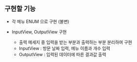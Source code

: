 ## 구현할 기능
- 각 메뉴 ENUM 으로 구현 (불변)

- InputView, OutputView 구현
	- 출력 메세지 중 입력을 받는 부분과 출력하는 부분 분리하여 구현
	- InputView : 방문 날짜 입력, 메뉴 이름과 개수 입력
	- OutputView : 입력된 데이터에 따른 결과값 출력